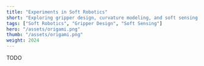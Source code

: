 ```yaml
---
title: "Experiments in Soft Robotics"
short: "Exploring gripper design, curvature modeling, and soft sensing for soft robots."
tags: ["Soft Robotics", "Gripper Design", "Soft Sensing"]
hero: "/assets/origami.png"
thumb: "/assets/origami.png"
weight: 2024
---
```


TODO
